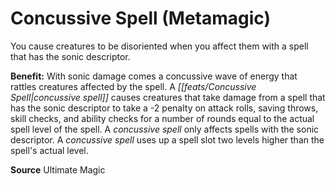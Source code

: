﻿---
cssclass: [feats]

---
# Concussive Spell (Metamagic)

You cause creatures to be disoriented when you affect them with a spell that has the sonic descriptor.

**Benefit:** With sonic damage comes a concussive wave of energy that rattles creatures affected by the spell. A _[[feats/Concussive Spell|concussive spell]]_ causes creatures that take damage from a spell that has the sonic descriptor to take a -2 penalty on attack rolls, saving throws, skill checks, and ability checks for a number of rounds equal to the actual spell level of the spell. A _concussive spell_ only affects spells with the sonic descriptor. A _concussive spell_ uses up a spell slot two levels higher than the spell's actual level.

**Source** Ultimate Magic